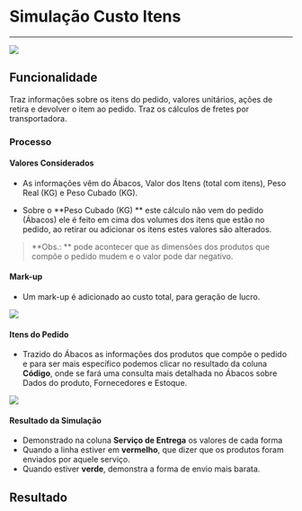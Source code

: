 # Simulação Custo Itens

---

![](http://developers.connectparts.com.br/imagens/SimulacaoCustoFreteItensPedido01.png)

## Funcionalidade

Traz informações sobre os itens do pedido, valores unitários, ações de retira e devolver o item ao pedido. Traz os cálculos de fretes por transportadora.

### Processo

#### Valores Considerados

* As informações vêm do Ábacos, Valor dos Itens (total com itens), Peso Real (KG) e Peso Cubado (KG).

* Sobre o **Peso Cubado (KG) ** este cálculo não vem do pedido (Ábacos) ele é feito em cima dos volumes dos itens que estão no pedido, ao retirar ou adicionar os itens estes valores são alterados.
 > **Obs.: ** pode acontecer que as dimensões dos produtos que compõe o pedido mudem e o valor pode dar negativo.

#### Mark-up

* Um mark-up é adicionado ao custo total, para geração de lucro.

![](http://developers.connectparts.com.br/imagens/SimulacaoCustoFreteItensPedido02.png)

#### Itens do Pedido

* Trazido do Ábacos as informações dos produtos que compõe o pedido e para ser mais específico podemos clicar no resultado da coluna **Código**, onde se fará uma consulta mais detalhada no Ábacos sobre Dados do produto, Fornecedores e Estoque.

![](http://developers.connectparts.com.br/imagens/SimulacaoCustoFreteItensPedido03.png)

#### Resultado da Simulação

* Demonstrado na coluna **Serviço de Entrega** os valores de cada forma
 * Quando a linha estiver em **vermelho**, que dizer que os produtos foram enviados por aquele serviço.
 * Quando estiver **verde**, demonstra a forma de envio mais barata.
 
## Resultado